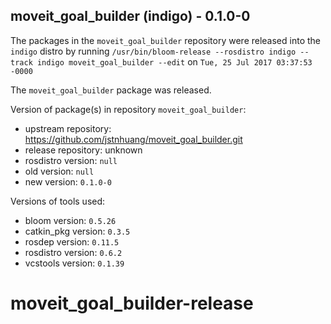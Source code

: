 ## moveit_goal_builder (indigo) - 0.1.0-0

The packages in the `moveit_goal_builder` repository were released into the `indigo` distro by running `/usr/bin/bloom-release --rosdistro indigo --track indigo moveit_goal_builder --edit` on `Tue, 25 Jul 2017 03:37:53 -0000`

The `moveit_goal_builder` package was released.

Version of package(s) in repository `moveit_goal_builder`:

- upstream repository: https://github.com/jstnhuang/moveit_goal_builder.git
- release repository: unknown
- rosdistro version: `null`
- old version: `null`
- new version: `0.1.0-0`

Versions of tools used:

- bloom version: `0.5.26`
- catkin_pkg version: `0.3.5`
- rosdep version: `0.11.5`
- rosdistro version: `0.6.2`
- vcstools version: `0.1.39`


# moveit_goal_builder-release